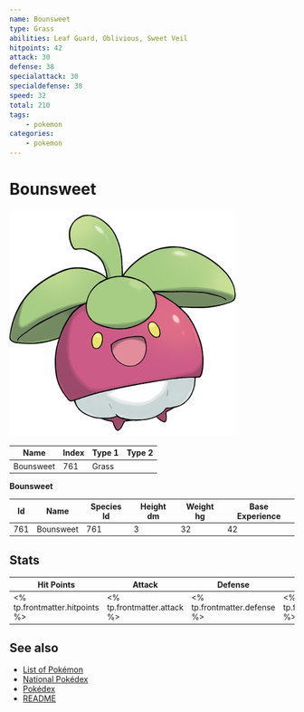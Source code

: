 ```yaml
---
name: Bounsweet
type: Grass
abilities: Leaf Guard, Oblivious, Sweet Veil
hitpoints: 42
attack: 30
defense: 38
specialattack: 30
specialdefense: 38
speed: 32
total: 210
tags:
    - pokemon
categories:
    - pokemon
---
```


# Bounsweet


![Bounsweet](images/761.png)

| **Name** | **Index** | **Type 1** | **Type 2** |
|----|----|----|----|
| Bounsweet | 761 | Grass  |  |

**Bounsweet** 




| **Id** | **Name** | **Species Id** | **Height dm** | **Weight hg** | **Base Experience** |
|--------|----------|----------------|------------|------------|---------------------|
| 761 | Bounsweet | 761 | 3 | 32 | 42 |



## Stats

| **Hit Points** | **Attack** | **Defense** | **Special Attack** | **Special Defense** | **Speed** | **Total** |
|----------------|------------|-------------|--------------------|---------------------|-----------|-----------|
| <% tp.frontmatter.hitpoints %> | <% tp.frontmatter.attack %> | <% tp.frontmatter.defense %> | <% tp.frontmatter.specialattack %> | <% tp.frontmatter.specialdefense %> | <% tp.frontmatter.speed %> | <% tp.frontmatter.total %> |

## See also

- [List of Pokémon](../pokemon.md)
- [National Pokédex](../national_pokedex.md)
- [Pokédex](../pokedex.md)
- [README](../README.md)
